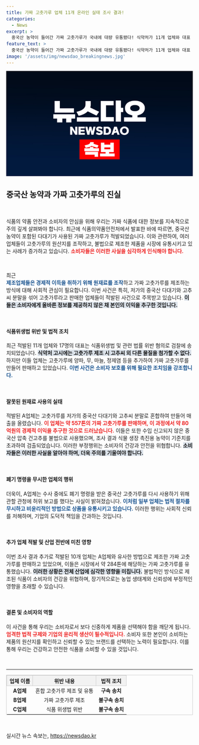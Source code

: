 ```yaml
---
title: 가짜 고춧가루 업체 11개 온라인 실태 조사 결과!
categories:
  - News
excerpt: >
  중국산 농약이 들어간 가짜 고춧가루가 국내에 대량 유통됐다! 식약처가 11개 업체와 대표 17명을 적발하고 검찰에 송치했다. 저비용으로 속여 판 고춧가루, 과연 안전할까? 소비자들의 경각심이 필요하다.
feature_text: >
  중국산 농약이 들어간 가짜 고춧가루가 국내에 대량 유통됐다! 식약처가 11개 업체와 대표 17명을 적발하고 검찰에 송치했다. 저비용으로 속여 판 고춧가루, 과연 안전할까? 소비자들의 경각심이 필요하다.
image: '/assets/img/newsdao_breakingnews.jpg'
---
```


<p><img src="/assets/img/newsdao_breakingnews.jpg" alt="pcversion 속보" /></p>

<h2 data-ke-size="size26">중국산 농약과 가짜 고춧가루의 진실</h2>

<p data-ke-size="size16">&nbsp;</p>

<p>식품의 약품 안전과 소비자의 안심을 위해 우리는 가짜 식품에 대한 정보를 지속적으로 주의 깊게 살펴봐야 합니다. 최근에 식품의약품안전처에서 발표한 바에 따르면, 중국산 농약이 포함된 다대기가 사용된 가짜 고춧가루가 적발되었습니다. 이와 관련하여, 여러 업체들이 고춧가루의 원산지를 조작하고, 불법으로 제조한 제품을 시장에 유통시키고 있는 사례가 증가하고 있습니다. <b><span style="color: #ee2323;">소비자들은 이러한 사실을 심각하게 인식해야 합니다.</span></b> </p>

<p data-ke-size="size16">&nbsp;</p>

<p>최근<br />
<b><span style="color: #1a5490;">제조업체들은 경제적 이득을 취하기 위해 원재료를 조작</span></b>하고 가짜 고춧가루를 제조하는 방식에 대해 사회적 관심이 필요합니다. 이번 사건은 특히, 저가의 중국산 다대기와 고추씨 분말을 섞어 고춧가루라고 판매한 업체들이 적발된 사건으로 주목받고 있습니다. <b><span style="background-color: #21538527;">이들은 소비자에게 올바른 정보를 제공하지 않은 채 본인의 이익을 추구한 것입니다.</span></b> </p>

<p data-ke-size="size16">&nbsp;</p>

<h4>식품위생법 위반 및 법적 조치</h4>

<p>최근 적발된 11개 업체와 17명의 대표는 식품위생법 및 관련 법률 위반 혐의로 검찰에 송치되었습니다. <b><span style="background-color: #21538527;">식약처 고시에는 고춧가루 제조 시 고추씨 외 다른 물질을 첨가할 수 없다.</span></b> 하지만 이들 업체는 고춧가루에 양파, 무, 마늘, 정제염 등을 추가하여 가짜 고춧가루를 만들어 판매하고 있었습니다. <b><span style="color: #1a5490;">이번 사건은 소비자 보호를 위해 필요한 조치임을 강조합니다.</span></b></p>

<p data-ke-size="size16">&nbsp;</p>

<h4>잘못된 원재료 사용의 실태</h4>

<p>적발된 A업체는 고춧가루를 저가의 중국산 다대기와 고추씨 분말로 혼합하여 만들어 매출을 올렸습니다. <b><span style="color: #ee2323;">이 업체는 약 557톤의 가짜 고춧가루를 판매하며, 이 과정에서 약 80억원의 경제적 이익을 추구한 것으로 드러났습니다.</span></b> 이들은 또한 수입 신고되지 않은 중국산 압축 건고추를 불법으로 사용했으며, 조사 결과 식물 생장 촉진용 농약이 기준치를 초과하여 검출되었습니다. 이러한 부정행위는 소비자의 건강과 안전을 위협합니다. <b><span style="background-color: #21538527;">소비자들은 이러한 사실을 알아야 하며, 더욱 주의를 기울여야 합니다.</span></b></p>

<p data-ke-size="size16">&nbsp;</p>

<h4>폐기 명령을 무시한 업체의 행위</h4>

<p>더욱이, A업체는 수사 중에도 폐기 명령을 받은 중국산 고춧가루를 다시 사용하기 위해 관할 관청에 허위 보고를 했다는 사실이 밝혀졌습니다. <b><span style="color: #1a5490;">이처럼 일부 업체는 법적 절차를 무시하고 비윤리적인 방법으로 상품을 유통시키고 있습니다.</span></b> 이러한 행위는 사회적 신뢰를 저해하며, 기업의 도덕적 책임을 간과하는 것입니다. </p>

<p data-ke-size="size16">&nbsp;</p>

<h4>추가 업체 적발 및 산업 전반에 미친 영향</h4>

<p>이번 조사 결과 추가로 적발된 10개 업체는 A업체와 유사한 방법으로 제조한 가짜 고춧가루를 판매하고 있었으며, 이들은 시장에서 약 284톤에 해당하는 가짜 고춧가루를 유통했습니다. <b><span style="background-color: #21538527;">이러한 상황은 전체 산업에 심각한 영향을 미칩니다.</span></b> 불법적인 방식으로 제조된 식품이 소비자의 건강을 위협하며, 장기적으로는 농업 생태계와 신뢰성에 부정적인 영향을 초래할 수 있습니다. </p>

<p data-ke-size="size16">&nbsp;</p>

<h4>결론 및 소비자의 역할</h4>

<p>이 사건을 통해 우리는 소비자로서 보다 신중하게 제품을 선택해야 함을 깨닫게 됩니다. <b><span style="color: #ee2323;">엄격한 법적 규제와 기업의 윤리적 생산이 필수적입니다.</span></b> 소비자 또한 본인이 소비하는 제품의 원산지를 확인하고 신뢰할 수 있는 브랜드를 선택하는 노력이 필요합니다. 이를 통해 우리는 건강하고 안전한 식품을 소비할 수 있을 것입니다.</p>

<p data-ke-size="size16">&nbsp;</p>

<hr />

<table style="width:100%; border: 1px solid #ccc; border-collapse: collapse;">
  <tr>
    <th style="border: 1px solid #ccc; background-color: #f2f2f2; text-align: center;">업체 이름</th>
    <th style="border: 1px solid #ccc; background-color: #f2f2f2; text-align: center;">위반 내용</th>
    <th style="border: 1px solid #ccc; background-color: #f2f2f2; text-align: center;">법적 조치</th>
  </tr>
  <tr>
    <td style="text-align: center; height: 17px;"><b>A업체</b></td>
    <td style="text-align: center; height: 17px;">혼합 고춧가루 제조 및 유통</td>
    <td style="text-align: center; height: 17px;"><b>구속 송치</b></td>
  </tr>
  <tr>
    <td style="text-align: center; height: 17px;"><b>B업체</b></td>
    <td style="text-align: center; height: 17px;">가짜 고춧가루 제조</td>
    <td style="text-align: center; height: 17px;"><b>불구속 송치</b></td>
  </tr>
  <tr>
    <td style="text-align: center; height: 17px;"><b>C업체</b></td>
    <td style="text-align: center; height: 17px;">식품 위생법 위반</td>
    <td style="text-align: center; height: 17px;"><b>불구속 송치</b></td>
  </tr>
</table>

<p data-ke-size="size16">&nbsp;</p>
실시간 뉴스 속보는, <a href="https://newsdao.kr" rel="dofollow">https://newsdao.kr</a>


